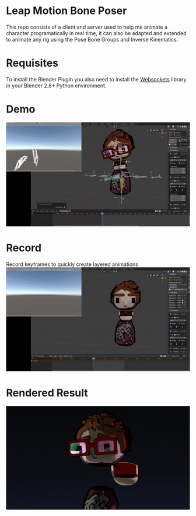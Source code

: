# Leap Motion Bone Poser

This repo consists of a client and server used to  help me animate a character programatically in real time, it can also be adapted and extended to animate any rig using the Pose Bone Groups and Inverse Kinematics.
# Requisites
 To install the Blender Plugin you also need to install the [Websockets](https://websockets.readthedocs.io/en/stable/intro.html) library in your Blender 2.8+ Python environment. 


# Demo
![](./demo/one.gif)
# Record 
Record keyframes to quickly create layered animations
![](./demo/two.gif)

# Rendered Result
![](./demo/render.gif)
